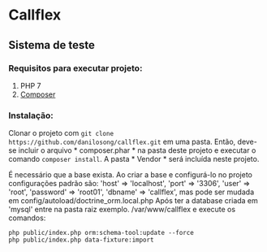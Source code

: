 # Callflex
## Sistema de teste


### Requisitos para executar projeto:
1. PHP 7
2. [Composer](https://getcomposer.org/)

### Instalação:
Clonar o projeto com `git clone https://github.com/danilosong/callflex.git` em uma pasta.
Então, deve-se incluir o arquivo * composer.phar * na pasta deste projeto e executar
o comando `composer install`. A pasta * Vendor * será incluída neste projeto.

É necessário que a base exista. Ao criar a base e configurá-lo no projeto
configurações padrão são:
'host'     => 'localhost',
'port'     => '3306',
'user'     => 'root',
'password' => 'root01',
'dbname'   => 'callflex',
mas pode ser mudada em config/autoload/doctrine_orm.local.php
Após ter a database criada em 'mysql' entre na pasta raiz exemplo. /var/www/callflex e
execute os comandos:
```
php public/index.php orm:schema-tool:update --force
php public/index.php data-fixture:import
```